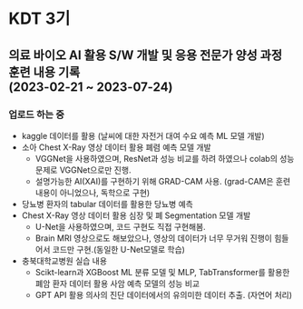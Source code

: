 # KDT 3기
## 의료 바이오 AI 활용 S/W 개발 및 응용 전문가 양성 과정 훈련 내용 기록<br>(2023-02-21 ~ 2023-07-24)

### 업로드 하는 중


- kaggle 데이터를 활용 (날씨에 대한 자전거 대여 수요 예측 ML 모델 개발)
- 소아 Chest X-Ray 영상 데이터 활용 폐렴 예측 모델 개발
  - VGGNet을 사용하였으며, ResNet과 성능 비교를 하려 하였으나 colab의 성능 문제로 VGGNet으로만 진행.
  - 설명가능한 AI(XAI)를 구현하기 위해 GRAD-CAM 사용. (grad-CAM은 훈련 내용이 아니었으나, 독학으로 구현)
- 당뇨병 환자의 tabular 데이터를 활용한 당뇨병 예측
- Chest X-Ray 영상 데이터 활용 심장 및 폐 Segmentation 모델 개발
  - U-Net을 사용하였으며, 코드 구현도 직접 구현해봄.
  - Brain MRI 영상으로도 해보았으나, 영상의 데이터가 너무 무거워 진행이 힘들어서 코드만 구현.(동일한 U-Net모델로 학습)
- 충북대학교병원 실습 내용
  - Scikt-learn과 XGBoost ML 분류 모델 및 MLP, TabTransformer를 활용한 폐암 환자 데이터 활용 사암 예측 모델의 성능 비교
  - GPT API 활용 의사의 진단 데이터에서의 유의미한 데이터 추출. (자연어 처리)
